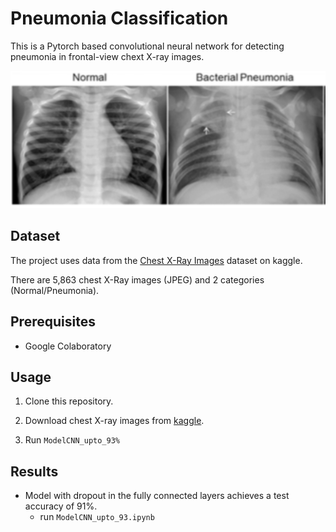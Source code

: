 # Pneumonia Classification

This is a Pytorch based convolutional neural network for detecting pneumonia in frontal-view chext X-ray images.

<div align=center><img width="600" height="220" src="./screenshot/Capture.PNG"/></div>

## Dataset

The project uses data from the [Chest X-Ray Images](https://www.kaggle.com/paultimothymooney/chest-xray-pneumonia) dataset on kaggle.

There are 5,863 chest X-Ray images (JPEG) and 2 categories (Normal/Pneumonia).

## Prerequisites

- Google Colaboratory

## Usage

1. Clone this repository.

2. Download chest X-ray images from [kaggle](https://www.kaggle.com/paultimothymooney/chest-xray-pneumonia).

3. Run `ModelCNN_upto_93%`

## Results

- Model with dropout in the fully connected layers achieves a test accuracy of 91%.
  - run `ModelCNN_upto_93.ipynb`

